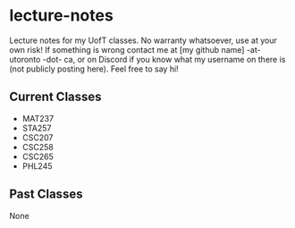 # lecture-notes

Lecture notes for my UofT classes. No warranty whatsoever, use at your own risk! If something is wrong contact me at [my github name] -at- utoronto -dot- ca, or on Discord if you know what my username on there is (not publicly posting here). Feel free to say hi!

## Current Classes
- MAT237
- STA257
- CSC207
- CSC258
- CSC265
- PHL245

## Past Classes
None
